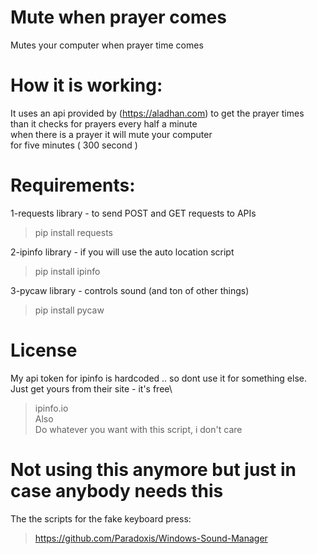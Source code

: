 # Mute when prayer comes
 Mutes your computer when prayer time comes

# How it is working:
 It uses an api provided by (https://aladhan.com) to get the prayer times \
 than it checks for prayers every half a minute \
 when there is a prayer it will mute your computer \
 for five minutes ( 300 second )

# Requirements:
1-requests library - to send POST and GET requests to APIs
>pip install requests

2-ipinfo library - if you will use the auto location script
>pip install ipinfo

3-pycaw library - controls sound (and ton of other things)
>pip install pycaw


# License 
My api token for ipinfo is hardcoded .. so dont use it for something else.\
Just get yours from their site - it's free\
>ipinfo.io\
Also\
>Do whatever you want with this script, i don't care

# Not using this anymore but just in case anybody needs this
The the scripts for the fake keyboard press:
>https://github.com/Paradoxis/Windows-Sound-Manager